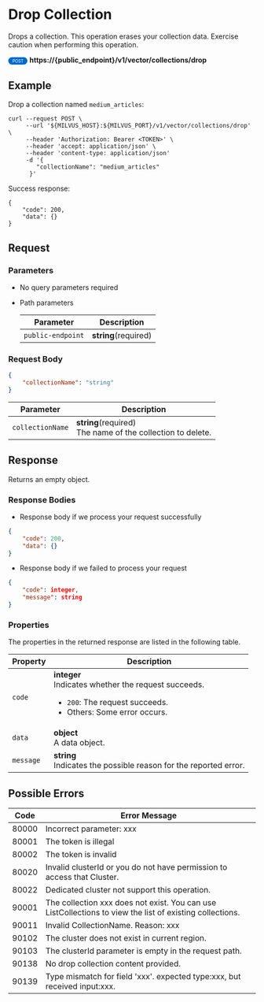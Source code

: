 # Drop Collection

Drops a collection. This operation erases your collection data. Exercise caution when performing this operation.

<div>
    <div style="display: inline-block; background: #026aca; font-size: 0.6em; border-radius: 10px; color: #ffffff; padding: 0.3em 1em;">
        <span>POST</span>
    </div>
    <span style="font-weight: bold;">  https://{public_endpoint}/v1/vector/collections/drop</span>
</div>

## Example


Drop a collection named `medium_articles`:

```shell
curl --request POST \
     --url '${MILVUS_HOST}:${MILVUS_PORT}/v1/vector/collections/drop' \
     --header 'Authorization: Bearer <TOKEN>' \
     --header 'accept: application/json' \
     --header 'content-type: application/json'
     -d '{
        "collectionName": "medium_articles"
      }'
```

Success response:

```shell
{
    "code": 200,
    "data": {}
}
```



## Request

### Parameters

- No query parameters required

- Path parameters

    | Parameter        | Description                                                                               |
    |------------------|-------------------------------------------------------------------------------------------|
    | `public-endpoint`  | **string**(required)<br>|

### Request Body

```json
{
    "collectionName": "string"
}
```

| Parameter        | Description                                                                               |
|------------------|-------------------------------------------------------------------------------------------|
| `collectionName`  | **string**(required)<br>The name of the collection to delete.|

## Response

Returns an empty object.

### Response Bodies

- Response body if we process your request successfully

```json
{
    "code": 200,
    "data": {}
}
```

- Response body if we failed to process your request

```json
{
    "code": integer,
    "message": string
}
```

### Properties

The properties in the returned response are listed in the following table.

| Property | Description                                                                                                                                 |
|----------|---------------------------------------------------------------------------------------------------------------------------------------------|
| `code`   | **integer**<br>Indicates whether the request succeeds.<br><ul><li>`200`: The request succeeds.</li><li>Others: Some error occurs.</li></ul> |
| `data`    | **object**<br>A data object. |
| `message`  | **string**<br>Indicates the possible reason for the reported error. |

## Possible Errors

| Code | Error Message |
| ---- | ------------- |
| 80000 | Incorrect parameter: xxx |
| 80001 | The token is illegal |
| 80002 | The token is invalid |
| 80020 | Invalid clusterId or you do not have permission to access that Cluster. |
| 80022 | Dedicated cluster not support this operation. |
| 90001 | The collection xxx does not exist. You can use ListCollections to view the list of existing collections. |
| 90011 | Invalid CollectionName. Reason: xxx |
| 90102 | The cluster does not exist in current region. |
| 90103 | The clusterId parameter is empty in the request path. |
| 90138 | No drop collection content provided. |
| 90139 | Type mismatch for field 'xxx'. expected type:xxx, but received input:xxx. |
